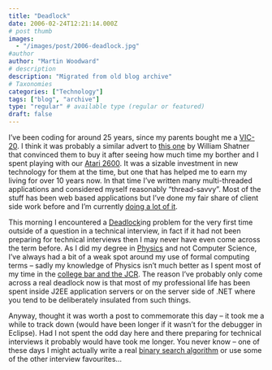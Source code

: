 ```yaml
---
title: "Deadlock"
date: 2006-02-24T12:21:14.000Z
# post thumb
images:
  - "/images/post/2006-deadlock.jpg"
#author
author: "Martin Woodward"
# description
description: "Migrated from old blog archive"
# Taxonomies
categories: ["Technology"]
tags: ["blog", "archive"]
type: "regular" # available type (regular or featured)
draft: false
---
```


I’ve been coding for around 25 years, since my parents bought me a [VIC-20](http://en.wikipedia.org/wiki/Commodore_VIC-20).  I think it was probably a similar advert to [this one](http://www.archive.org/download/CommodoreVic20CommercialwithWilliamShatnerfromtheyear1980Iactuallyhadoneofthesethings/vic201982.wmv) by William Shatner that convinced them to buy it after seeing how much time my borther and I spent playing with our [Atari 2600](http://en.wikipedia.org/wiki/Atari_2600).  It was a sizable investment in new technology for them at the time, but one that has helped me to earn my living for over 10 years now. In that time I’ve written many multi-threaded applications and considered myself reasonably “thread-savvy”.  Most of the stuff has been web based applications but I’ve done my fair share of client side work before and I’m currently [doing a lot of it](http://www.teamprise.com/).

This morning I encountered a [Deadlock](http://en.wikipedia.org/wiki/Deadlock)ing problem for the very first time outside of a question in a technical interview, in fact if it had not been preparing for technical interviews then I may never have even come across the term before.  As I did my degree in [Physics](http://www.dur.ac.uk/physics/) and not Computer Science, I’ve always had a bit of a weak spot around my use of formal computing terms – sadly my knowledge of Physics isn’t much better as I spent most of my time in the [college bar and the JCR](http://www.dur.ac.uk/StChads/buildings.html).  The reason I’ve probably only come across a real deadlock now is that most of my professional life has been spent inside J2EE application servers or on the server side of .NET where you tend to be deliberately insulated from such things.

Anyway, thought it was worth a post to commemorate this day – it took me a while to track down (would have been longer if it wasn’t for the debugger in Eclipse).  Had I not spent the odd day here and there preparing for technical interviews it probably would have took me longer.  You never know – one of these days I might actually write a real [binary search algorithm](http://en.wikipedia.org/wiki/Binary_search) or use some of the other interview favourites…
